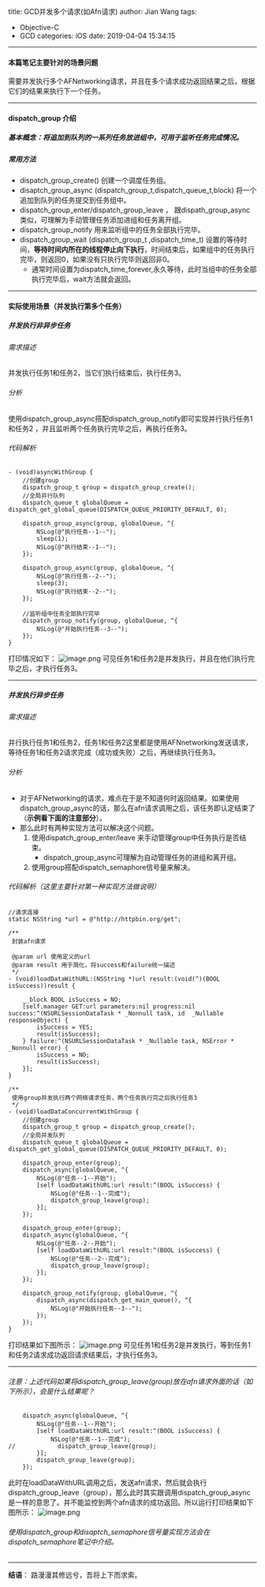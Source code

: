 title: GCD并发多个请求(如Afn请求)
author: Jian Wang
tags:
  - Objective-C
  - GCD
categories: iOS
date: 2019-04-04 15:34:15
---
#### 本篇笔记主要针对的场景问题
需要并发执行多个AFNetworking请求，并且在多个请求成功返回结果之后，根据它们的结果来执行下一个任务。

---

#### dispatch_group 介绍
##### 基本概念：将追加到队列的一系列任务放进组中，可用于监听任务完成情况。

##### 常用方法
- dispatch_group_create() 创建一个调度任务组。
- disaptch_group_async (dispatch_group_t,dispatch_queue_t,block) 将一个追加到队列的任务提交到任务组中。
- dispatch_group_enter/dispatch_group_leave ， 跟dispath_group_async类似，可理解为手动管理任务添加进组和任务离开组。
- dispatch_group_notify 用来监听组中的任务全部执行完毕。
- dispatch_group_wait (dispatch_group_t ,dispatch_time_t) 设置的等待时间，**等待时间内所在的线程停止向下执行**，时间结束后，如果组中的任务执行完毕，则返回0，如果没有只执行完毕则返回非0。
   - 通常时间设置为dispatch_time_forever,永久等待，此时当组中的任务全部执行完毕后，wait方法就会返回。

---
#### 实际使用场景（并发执行第多个任务）
##### 并发执行非异步任务
###### 需求描述
并发执行任务1和任务2，当它们执行结束后，执行任务3。

###### 分析
使用dispatch_group_async搭配dispatch_group_notify即可实现并行执行任务1和任务2 ，并且监听两个任务执行完毕之后，再执行任务3。

###### 代码解析
```
- (void)asyncWithGroup {
    //创建group
    dispatch_group_t group = dispatch_group_create();
    //全局并行队列
    dispatch_queue_t globalQueue = dispatch_get_global_queue(DISPATCH_QUEUE_PRIORITY_DEFAULT, 0);
    
    dispatch_group_async(group, globalQueue, ^{
        NSLog(@"执行任务--1--");
        sleep(1);
        NSLog(@"执行结束--1--");
    });
    
    dispatch_group_async(group, globalQueue, ^{
        NSLog(@"执行任务--2--");
        sleep(3);
        NSLog(@"执行结束--2--");
    });
    
    //监听组中任务全部执行完毕
    dispatch_group_notify(group, globalQueue, ^{
        NSLog(@"开始执行任务--3--");
    });
}
```
打印情况如下：
![image.png](https://upload-images.jianshu.io/upload_images/2203462-06856643e1e2d8af.png?imageMogr2/auto-orient/strip%7CimageView2/2/w/1240)
可见任务1和任务2是并发执行，并且在他们执行完毕之后，才执行任务3。

---
##### 并发执行异步任务
###### 需求描述
并行执行任务1和任务2，任务1和任务2这里都是使用AFNnetworking发送请求，等待任务1和任务2请求完成（成功或失败）之后，再继续执行任务3。

###### 分析
- 对于AFNetworking的请求，难点在于是不知道何时返回结果。如果使用dispatch_group_async的话，那么在afn请求调用之后，该任务即认定结束了（**示例看下面的注意部分**）。
- 那么此时有两种实现方法可以解决这个问题。
   1. 使用dispatch_group_enter/leave 来手动管理group中任务执行是否结束。
      - dispatch_group_async可理解为自动管理任务的进组和离开组。
   2. 使用group搭配dispatch_semaphore信号量来解决。

###### 代码解析（这里主要针对第一种实现方法做说明）
```
//请求连接
static NSString *url = @"http://httpbin.org/get";

/**
 封装afn请求

 @param url 使用定义的url
 @param result 用于简化，将success和failure统一描述
 */
- (void)loadDataWithURL:(NSString *)url result:(void(^)(BOOL isSuccess))result {
    
    __block BOOL isSuccess = NO;
    [self.manager GET:url parameters:nil progress:nil success:^(NSURLSessionDataTask * _Nonnull task, id  _Nullable responseObject) {
        isSuccess = YES;
        result(isSuccess);
    } failure:^(NSURLSessionDataTask * _Nullable task, NSError * _Nonnull error) {
        isSuccess = NO;
        result(isSuccess);
    }];
}

/**
 使用group并发执行两个网络请求任务，两个任务执行完之后执行任务3
 */
- (void)loadDataConcurrentWithGroup {
    //创建group
    dispatch_group_t group = dispatch_group_create();
    //全局并发队列
    dispatch_queue_t globalQueue = dispatch_get_global_queue(DISPATCH_QUEUE_PRIORITY_DEFAULT, 0);
    
    dispatch_group_enter(group);
    dispatch_async(globalQueue, ^{
        NSLog(@"任务--1--开始");
        [self loadDataWithURL:url result:^(BOOL isSuccess) {
            NSLog(@"任务--1--完成");
            dispatch_group_leave(group);
        }];
    });
    
    dispatch_group_enter(group);
    dispatch_async(globalQueue, ^{
        NSLog(@"任务--2--开始");
        [self loadDataWithURL:url result:^(BOOL isSuccess) {
            NSLog(@"任务--2--完成");
            dispatch_group_leave(group);
        }];
    });
    
    dispatch_group_notify(group, globalQueue, ^{
        dispatch_async(dispatch_get_main_queue(), ^{
            NSLog(@"开始执行任务--3--");
        });
    });
}
```
打印结果如下图所示：
![image.png](https://upload-images.jianshu.io/upload_images/2203462-d6f3ef1e540682e2.png?imageMogr2/auto-orient/strip%7CimageView2/2/w/1240)
可见任务1和任务2是并发执行，等到任务1和任务2请求成功返回请求结果后，才执行任务3。

---
###### 注意：上述代码如果将dispatch_group_leave(group)放在afn请求外面的话（如下所示），会是什么结果呢？
```
    dispatch_async(globalQueue, ^{
        NSLog(@"任务--1--开始");
        [self loadDataWithURL:url result:^(BOOL isSuccess) {
            NSLog(@"任务--1--完成");
//            dispatch_group_leave(group);
        }];
        dispatch_group_leave(group);
    });
```
此时在loadDataWithURL调用之后，发送afn请求，然后就会执行dispatch_group_leave（group），那么此时其实跟调用dispatch_group_async是一样的意思了。并不能监控到两个afn请求的成功返回。所以运行打印结果如下图所示：
![image.png](https://upload-images.jianshu.io/upload_images/2203462-8710d792e3947f96.png?imageMogr2/auto-orient/strip%7CimageView2/2/w/1240)

###### 使用dispatch_group和disaptch_semaphore信号量实现方法会在dispatch_semaphore笔记中介绍。
---
**结语**： 路漫漫其修远兮，吾将上下而求索。